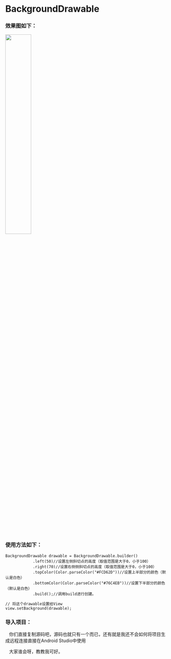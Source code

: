 # BackgroundDrawable

### 效果图如下：

<div>
<img src="http://img.blog.csdn.net/20170616175028441?watermark/2/text/aHR0cDovL2Jsb2cuY3Nkbi5uZXQvWmhhbmdMZWkyODA=/font/5a6L5L2T/fontsize/400/fill/I0JBQkFCMA==/dissolve/70/gravity/SouthEast" width = 40%>
</div>


### 使用方法如下：

    BackgroundDrawable drawable = BackgroundDrawable.builder()
                .left(50)//设置左侧斜切点的高度（取值范围是大于0，小于100）
                .right(70)//设置右侧侧斜切点的高度（取值范围是大于0，小于100）
                .topColor(Color.parseColor("#FCD62D"))//设置上半部分的颜色（默认是白色）
                .bottomColor(Color.parseColor("#76C4EB"))//设置下半部分的颜色（默认是白色）
                .build();//调用build进行创建。
                
    // 将这个drawable设置给View
    view.setBackground(drawable);
    

### 导入项目：
     
    你们直接复制源码吧，源码也就只有一个而已，还有就是我还不会如何将项目生成远程连接直接在Android Studio中使用
    
    大家谁会呀，教教我可好。
